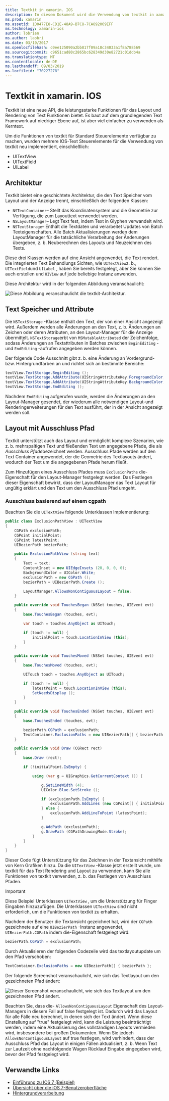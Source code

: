 ```yaml
---
title: Textkit in xamarin. IOS
description: In diesem Dokument wird die Verwendung von textkit in xamarin. IOS beschrieben. Textkit bietet leistungsstarke Funktionen für das Layout und Rendering von Text.
ms.prod: xamarin
ms.assetid: 1D0477E8-CD1E-48A9-B7C8-7CA892069EFF
ms.technology: xamarin-ios
author: lobrien
ms.author: laobri
ms.date: 03/19/2017
ms.openlocfilehash: c0ee125090a2bb817f09a18c34033a1f8a788569
ms.sourcegitcommit: c9651cad80c2865bc628349d30e82721c01ddb4a
ms.translationtype: MT
ms.contentlocale: de-DE
ms.lasthandoff: 09/03/2019
ms.locfileid: "70227278"
---
```

# <a name="textkit-in-xamarinios"></a>Textkit in xamarin. IOS

Textkit ist eine neue API, die leistungsstarke Funktionen für das Layout und Rendering von Text Funktionen bietet. Es baut auf dem grundlegenden Text Framework auf niedriger Ebene auf, ist aber viel einfacher zu verwenden als Kerntext.

Um die Funktionen von textkit für Standard Steuerelemente verfügbar zu machen, wurden mehrere IOS-Text Steuerelemente für die Verwendung von textkit neu implementiert, einschließlich:

- UITextView
- UITextField
- UILabel

## <a name="architecture"></a>Architektur

Textkit bietet eine geschichtete Architektur, die den Text Speicher vom Layout und der Anzeige trennt, einschließlich der folgenden Klassen:

- `NSTextContainer`– Stellt das Koordinatensystem und die Geometrie zur Verfügung, die zum Layouttext verwendet werden.
- `NSLayoutManager`– Legt Text fest, indem Text in Glyphen verwandelt wird.
- `NSTextStorage`– Enthält die Textdaten und verarbeitet Updates von Batch Texteigenschaften. Alle Batch Aktualisierungen werden dem LayoutManager für die tatsächliche Verarbeitung der Änderungen übergeben, z. b. Neuberechnen des Layouts und Neuzeichnen des Texts.


Diese drei Klassen werden auf eine Ansicht angewendet, die Text rendert. Die integrierten Text Behandlungs Sichten, wie `UITextView`z. b., `UITextField`und `UILabel` , haben Sie bereits festgelegt, aber Sie können Sie auch erstellen und `UIView` auf jede beliebige Instanz anwenden.

Diese Architektur wird in der folgenden Abbildung veranschaulicht:

 ![](textkit-images/textkitarch.png "Diese Abbildung veranschaulicht die textkit-Architektur.")

## <a name="text-storage-and-attributes"></a>Text Speicher und Attribute

Die `NSTextStorage` -Klasse enthält den Text, der von einer Ansicht angezeigt wird. Außerdem werden alle Änderungen an den Text, z. b. Änderungen an Zeichen oder deren Attributen, an den Layout-Manager für die Anzeige übermittelt. `NSTextStorage`erbt von `MSMutableAttributed` der Zeichenfolge, sodass Änderungen an Textattributen in Batches zwischen `BeginEditing` -und `EndEditing` -aufrufen angegeben werden können.

Der folgende Code Ausschnitt gibt z. b. eine Änderung an Vordergrund-bzw. Hintergrundfarben an und richtet sich an bestimmte Bereiche:

```csharp
textView.TextStorage.BeginEditing ();
textView.TextStorage.AddAttribute(UIStringAttributeKey.ForegroundColor, UIColor.Green, new NSRange(200, 400));
textView.TextStorage.AddAttribute(UIStringAttributeKey.BackgroundColor, UIColor.Black, new NSRange(210, 300));
textView.TextStorage.EndEditing ();
```

Nachdem `EndEditing` aufgerufen wurde, werden die Änderungen an den Layout-Manager gesendet, der wiederum alle notwendigen Layout-und Renderingerweiterungen für den Text ausführt, der in der Ansicht angezeigt werden soll.

## <a name="layout-with-exclusion-path"></a>Layout mit Ausschluss Pfad

Textkit unterstützt auch das Layout und ermöglicht komplexe Szenarien, wie z. b. mehrspaltigen Text und fließenden Text um angegebene Pfade, die als *Ausschluss Pfade*bezeichnet werden. Ausschluss Pfade werden auf den Text Container angewendet, der die Geometrie des Textlayouts ändert, wodurch der Text um die angegebenen Pfade herum fließt.

Zum Hinzufügen eines Ausschluss Pfades muss `ExclusionPaths` die-Eigenschaft für den Layout-Manager festgelegt werden. Das Festlegen dieser Eigenschaft bewirkt, dass der LayoutManager das Text Layout für ungültig erklärt und den Text um den Ausschluss Pfad umgeht.

### <a name="exclusion-based-on-a-cgpath"></a>Ausschluss basierend auf einem cgpath

Beachten Sie die `UITextView` folgende Unterklassen Implementierung:

```csharp
public class ExclusionPathView : UITextView
{
    CGPath exclusionPath;
    CGPoint initialPoint;
    CGPoint latestPoint;
    UIBezierPath bezierPath;

    public ExclusionPathView (string text)
    {
        Text = text;
        ContentInset = new UIEdgeInsets (20, 0, 0, 0);
        BackgroundColor = UIColor.White;
        exclusionPath = new CGPath ();
        bezierPath = UIBezierPath.Create ();

        LayoutManager.AllowsNonContiguousLayout = false;
    }

    public override void TouchesBegan (NSSet touches, UIEvent evt)
    {
        base.TouchesBegan (touches, evt);

        var touch = touches.AnyObject as UITouch;

        if (touch != null) {
            initialPoint = touch.LocationInView (this);
        }
    }

    public override void TouchesMoved (NSSet touches, UIEvent evt)
    {
        base.TouchesMoved (touches, evt);

        UITouch touch = touches.AnyObject as UITouch;

        if (touch != null) {
            latestPoint = touch.LocationInView (this);
            SetNeedsDisplay ();
        }
    }

    public override void TouchesEnded (NSSet touches, UIEvent evt)
    {
        base.TouchesEnded (touches, evt);

        bezierPath.CGPath = exclusionPath;
        TextContainer.ExclusionPaths = new UIBezierPath[] { bezierPath };
    }

    public override void Draw (CGRect rect)
    {
        base.Draw (rect);

        if (!initialPoint.IsEmpty) {

            using (var g = UIGraphics.GetCurrentContext ()) {

                g.SetLineWidth (4);
                UIColor.Blue.SetStroke ();

                if (exclusionPath.IsEmpty) {
                    exclusionPath.AddLines (new CGPoint[] { initialPoint, latestPoint });
                } else {
                    exclusionPath.AddLineToPoint (latestPoint);
                }

                g.AddPath (exclusionPath);
                g.DrawPath (CGPathDrawingMode.Stroke);
            }
        }
    }
}
```

Dieser Code fügt Unterstützung für das Zeichnen in der Textansicht mithilfe von Kern Grafiken hinzu. Da die `UITextView` -Klasse jetzt erstellt wurde, um textkit für das Text Rendering und Layout zu verwenden, kann Sie alle Funktionen von textkit verwenden, z. b. das Festlegen von Ausschluss Pfaden.

> [!IMPORTANT]
> Diese Beispiel Unterklassen `UITextView` , um die Unterstützung für Finger Eingaben hinzuzufügen. Die Unterklassen `UITextView` sind nicht erforderlich, um die Funktionen von textkit zu erhalten.



Nachdem der Benutzer die Textansicht gezeichnet hat, wird der `CGPath` gezeichnete auf eine `UIBezierPath` -Instanz angewendet, `UIBezierPath.CGPath` indem die-Eigenschaft festgelegt wird:

```csharp
bezierPath.CGPath = exclusionPath;
```

Durch Aktualisieren der folgenden Codezeile wird das textlayoutupdate um den Pfad verschoben:

```csharp
TextContainer.ExclusionPaths = new UIBezierPath[] { bezierPath };
```

Der folgende Screenshot veranschaulicht, wie sich das Textlayout um den gezeichneten Pfad ändert:

<!-- ![](textkit-images/exclusionpath1.png "This screenshot illustrates how the text layout changes to flow around the drawn path")-->
![](textkit-images/exclusionpath2.png "Dieser Screenshot veranschaulicht, wie sich das Textlayout um den gezeichneten Pfad ändert.")

Beachten Sie, dass die- `AllowsNonContiguousLayout` Eigenschaft des Layout-Managers in diesem Fall auf false festgelegt ist. Dadurch wird das Layout für alle Fälle neu berechnet, in denen sich der Text ändert. Wenn diese Einstellung auf "true" festgelegt wird, kann die Leistung beeinträchtigt werden, indem eine Aktualisierung des vollständigen Layouts vermieden wird, insbesondere bei großen Dokumenten. Wenn Sie jedoch `AllowsNonContiguousLayout` auf true festlegen, wird verhindert, dass der Ausschluss Pfad das Layout in einigen Fällen aktualisiert, z. b. Wenn Text zur Laufzeit ohne nachfolgende Wagen Rücklauf Eingabe eingegeben wird, bevor der Pfad festgelegt wird.


## <a name="related-links"></a>Verwandte Links

- [Einführung zu IOS 7 (Beispiel)](https://docs.microsoft.com/samples/xamarin/ios-samples/introtoios7)
- [Übersicht über die iOS 7-Benutzeroberfläche](~/ios/platform/introduction-to-ios7/ios7-ui.md)
- [Hintergrundverarbeitung](~/ios/app-fundamentals/backgrounding/index.md)
